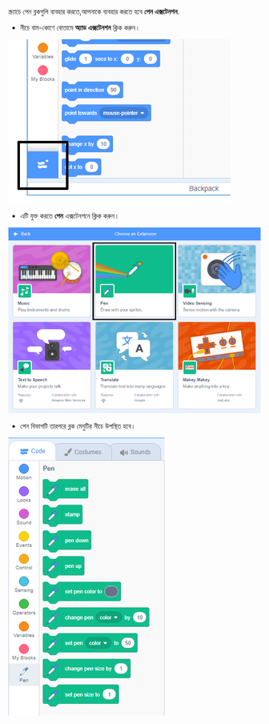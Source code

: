 স্ক্র্যাচে পেন ব্লকগুলি ব্যবহার করতে,আপনাকে ব্যবহার করতে হবে **পেন এক্সটেনশন**.

+ নীচে বাম-কোণে বোতামে **অ্যাড এক্সটেনশন** ক্লিক করুন। 

![হাইলাইট করা এক্সটেনশন বোতাম অ্যাড করুন](images/add-extension-annotated.png)

+ এটি যুক্ত করতে **পেন** এক্সটেনশনে ক্লিক করুন।

![পেন এক্সটেনশান হাইলাইট হল ](images/click-pen-annotated.png)

+ পেন বিভাগটি তারপরে ব্লক মেনুটির নীচে উপস্থিত হবে।

![pen extension blocks](images/pen-extension-blocks.png)